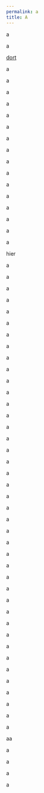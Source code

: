 ```yaml
---
permalink: a
title: A
---
```

a

a

[](#hier)[dort](#hier)

a

a

a

a

a

a

a

a

a

a

a

a

a

a

a

a

<div class="named-anchor"><a id="hier"></a></div>

hier

a

a

a

a

a

a

a

a

a

a

a

a

a

a

a

a

a

a

a

a

a

a

a

a

a

a

a

a

a

a

a

a

a

a

a

a

a

a

a

a

a

aa

a

a

a

a
